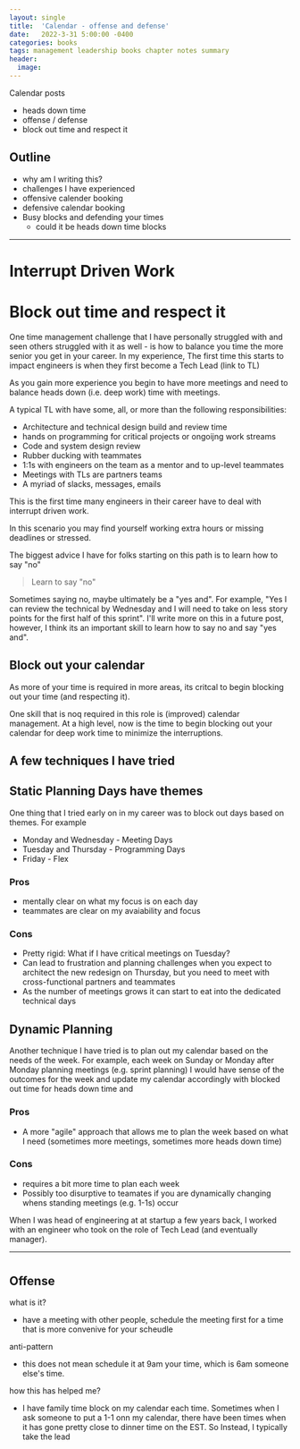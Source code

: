 ```yaml
---
layout: single
title:  'Calendar - offense and defense'
date:   2022-3-31 5:00:00 -0400
categories: books
tags: management leadership books chapter notes summary
header:
  image:
---
```


Calendar posts
- heads down time
- offense / defense
- block out time and respect it


## Outline
- why am I writing this?
- challenges I have experienced
- offensive calender booking
- defensive calendar booking
- Busy blocks and defending your times
  - could it be heads down time blocks


---
# Interrupt Driven Work
# Block out time and respect it

One time management challenge that I have personally struggled with and seen others struggled with it as well - is how to balance you time the more senior you get in your career. In my experience, The first time this starts to impact engineers is when they first become a Tech Lead (link to TL)

As you gain more experience you begin to have more meetings and need to balance heads down (i.e. deep work) time with meetings.

A typical TL with have some, all, or more than the following responsibilities:
- Architecture and technical design build and review time
- hands on programming for critical projects or ongoijng work streams
- Code and system design review
- Rubber ducking with teammates
- 1:1s with engineers on the team as a mentor and to up-level teammates
- Meetings with TLs are partners teams
- A myriad of slacks, messages, emails


This is the first time many engineers in their career have to deal with interrupt driven work.

In this scenario you may find yourself working extra hours or missing deadlines or stressed.

The biggest advice I have for folks starting on this path is to learn how to say "no"
> Learn to say "no"

Sometimes saying no, maybe ultimately be a "yes and". For example, "Yes I can review the technical by Wednesday and I will need to take on less story points for the first half of this sprint". I'll write more on this in a future post, however, I think its an important skill to learn how to say no and say "yes and".

## Block out your calendar
As more of your time is required in more areas, its critcal to begin blocking out your time (and respecting it).

One skill that is noq required in this role is (improved) calendar management. At a high level, now is the time to begin blocking out your calendar for deep work time to minimize the interruptions.

## A few techniques I have tried

## Static Planning Days have themes
One thing that I tried early on in my career was to block out days based on themes. For example
- Monday and Wednesday - Meeting Days
- Tuesday and Thursday - Programming Days
- Friday - Flex

### Pros
- mentally clear on what my focus is on each day
- teammates are clear on my avaiability and focus

### Cons
- Pretty rigid: What if I have critical meetings on Tuesday?
- Can lead to frustration and planning challenges when you expect to architect the new redesign on Thursday, but you need to meet with cross-functional partners and teammates
- As the number of meetings grows it can start to eat into the dedicated technical days


## Dynamic Planning
Another technique I have tried is to plan out my calendar based on the needs of the week. For example, each week on Sunday or Monday after Monday planning meetings (e.g. sprint planning) I would have sense of the outcomes for the week and update my calendar accordingly with blocked out time for heads down time and

### Pros
- A more "agile" approach that allows me to plan the week based on what I need (sometimes more meetings, sometimes more heads down time)


### Cons
- requires a bit more time to plan each week
- Possibly too disurptive to teamates if you are dynamically changing whens standing meetings (e.g. 1-1s) occur


When I was head of engineering at at startup a few years back, I worked with an engineer who took on the role of Tech Lead (and eventually manager).

---

#
## Offense
what is it?
- have a meeting with other people, schedule the meeting first for a time that is more convenive for your scheudle

anti-pattern
- this does not mean schedule it at 9am your time, which is 6am someone else's time.

how this has helped me?
- I have family time block on my calendar each time. Sometimes when I ask someone to put a 1-1 onn my calendar, there have been times when it has gone pretty close to dinner time on the EST. So Instead, I typically take the lead
